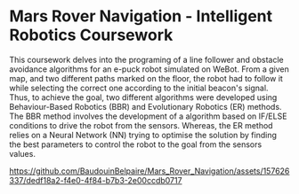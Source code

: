 # Mars Rover Navigation - Intelligent Robotics Coursework

This coursework delves into the programing of a line follower and obstacle avoidance algorithms for an e-puck robot simulated on WeBot. From a given map, and two different paths marked on the floor, the robot had to follow it while selecting the correct one according to the initial beacon's signal. Thus, to achieve the goal, two different algorithms were developed using Behaviour-Based Robotics (BBR) and Evolutionary Robotics (ER) methods. The BBR method involves the development of a algorithm based on IF/ELSE conditions to drive the robot from the sensors. Whereas, the ER method relies on a Neural Network (NN) trying to optimise the solution by finding the best parameters to control the robot to the goal from the sensors values.  

https://github.com/BaudouinBelpaire/Mars_Rover_Navigation/assets/157626337/dedf18a2-f4e0-4f84-b7b3-2e00ccdb0717
